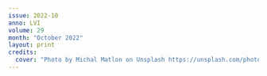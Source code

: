 ```yaml
---
issue: 2022-10
anno: LVI
volume: 29
month: "October 2022"
layout: print
credits:
  cover: "Photo by Michal Matlon on Unsplash https://unsplash.com/photos/Dq1LIp47cUc"
---
```

